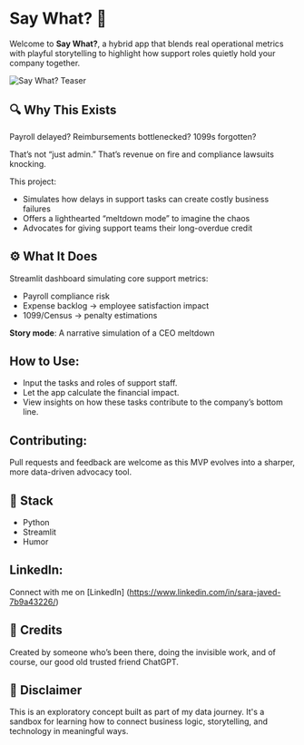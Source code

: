 

# Say What? 🧯

Welcome to **Say What?**, a hybrid app that blends real operational metrics with playful storytelling to highlight how support roles quietly hold your company together.

![Say What? Teaser](https://github.com/sarajaved797/Say-What-app/blob/main/Say%20What_%20Consequences%20of%20Overlooked%20Roles.png)

## 🔍 Why This Exists
Payroll delayed? Reimbursements bottlenecked? 1099s forgotten?

That’s not “just admin.” That’s revenue on fire and compliance lawsuits knocking.

This project:

- Simulates how delays in support tasks can create costly business failures
- Offers a lighthearted “meltdown mode” to imagine the chaos
- Advocates for giving support teams their long-overdue credit

## ⚙️ What It Does
Streamlit dashboard simulating core support metrics:

- Payroll compliance risk
- Expense backlog → employee satisfaction impact
- 1099/Census → penalty estimations

**Story mode**: A narrative simulation of a CEO meltdown

## How to Use:
- Input the tasks and roles of support staff.
- Let the app calculate the financial impact.
- View insights on how these tasks contribute to the company’s bottom line.

## Contributing:
Pull requests and feedback are welcome as this MVP evolves into a sharper, more data-driven advocacy tool.

## 🧰 Stack
- Python
- Streamlit
- Humor

## LinkedIn:
Connect with me on [LinkedIn] (https://www.linkedin.com/in/sara-javed-7b9a43226/)

## 🤝 Credits
Created by someone who’s been there, doing the invisible work, and of course, our good old trusted friend ChatGPT.

## 🚧 Disclaimer
This is an exploratory concept built as part of my data journey. It's a sandbox for learning how to connect business logic, storytelling, and technology in meaningful ways.

